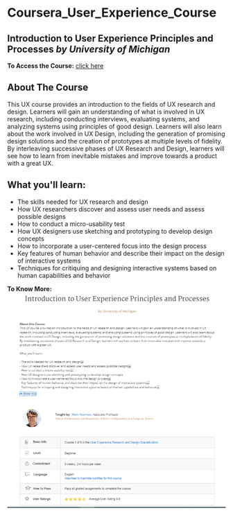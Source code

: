 # Coursera_User_Experience_Course

## Introduction to User Experience Principles and Processes *by University of Michigan*

**To Access the Course:** [click here](https://www.coursera.org/learn/introtoux-principles-and-processes/)

## About The Course

This UX course provides an introduction to the fields of UX research and design. Learners will gain an understanding of what is involved in UX research, including conducting interviews, evaluating systems, and analyzing systems using principles of good design. Learners will also learn about the work involved in UX Design, including the generation of promising design solutions and the creation of prototypes at multiple levels of fidelity. By interleaving successive phases of UX Research and Design, learners will see how to learn from inevitable mistakes and improve towards a product with a great UX.

## What you'll learn:

- The skills needed for UX research and design 
- How UX researchers discover and assess user needs and assess possible designs 
- How to conduct a micro-usability test 
- How UX designers use sketching and prototyping to develop design concepts
- How to incorporate a user-centered focus into the design process 
- Key features of human behavior and describe their impact on the design of interactive systems 
- Techniques for critiquing and designing interactive systems based on human capabilities and behavior 

**To Know More:** ![click here](https://github.com/Akash-goyal-github/Coursera_User_Experience_Course/blob/master/Course_Introduction%20to%20User%20Experience%20Principles%20and%20Processes%20_BY_University_of_Michigan/About.PNG)
